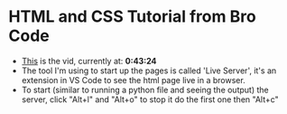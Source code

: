 # HTML and CSS Tutorial from Bro Code

- [This](https://www.youtube.com/watch?v=HGTJBPNC-Gw) is the vid, currently at: **0:43:24**
- The tool I'm using to start up the pages is called 'Live Server', it's
an extension in VS Code to see the html page live in a browser.
- To start (similar to running a python file and seeing the output) the
server, click "Alt+l" and "Alt+o" to stop it do the first one then "Alt+c"